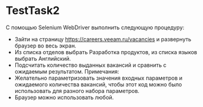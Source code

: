 # TestTask2
С помощью Selenium WebDriver выполнить следующую процедуру:
- Зайти на страницу https://careers.veeam.ru/vacancies и развернуть браузер во весь экран.
- Из списка отделов выбрать Разработка продуктов, из списка языков выбрать Английский.
- Подсчитать количество выданных вакансий и сравнить с ожидаемым результатом.
Примечания:
- Желательно параметризовать значения входных параметров и ожидаемого количества вакансий, чтобы этот код можно было использовать для разного набора параметров.
- Браузер можно использовать любой.
